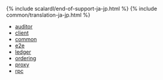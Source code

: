 {% include scalardl/end-of-support-ja-jp.html %}
{% include common/translation-ja-jp.html %}

* [auditor](./auditor)
* [client](./client)
* [common](./common)
* [e2e](./e2e)
* [ledger](./ledger)
* [ordering](./ordering)
* [proxy](./proxy)
* [rpc](./rpc)

